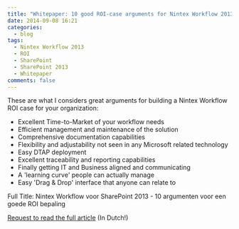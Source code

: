 ```yaml
---
title: "Whitepaper: 10 good ROI-case arguments for Nintex Workflow 2013 (in Dutch)"
date: 2014-09-08 16:21
categories:
  - blog
tags:  
  - Nintex Workflow 2013
  - ROI
  - SharePoint
  - SharePoint 2013
  - Whitepaper
comments: false
---
```

These are what I considers great arguments for building a Nintex Workflow ROI case for your organization:

-   Excellent Time-to-Market of your workflow needs
-   Efficient management and maintenance of the solution
-   Comprehensive documentation capabilities
-   Flexibility and adjustability not seen in any Microsoft related technology
-   Easy DTAP deployment
-   Excellent traceability and reporting capabilities
-   Finally getting IT and Business aligned and communicating
-   A 'learning curve' people can actually manage
-   Easy 'Drag & Drop' interface that anyone can relate to

Full Title: Nintex Workflow voor SharePoint 2013 - 10 argumenten voor een goede ROI bepaling

[Request to read the full article](https://forms.office.com/Pages/ResponsePage.aspx?id=vVTHTeAeAE2wQRe4E6FMlLe47WXza1JOmKh_ct23R4xUM1hOSjJRQ1I2QzhJUEozMDg1RFBKTkNGOS4u) (In Dutch!) 

<!-- http://www.motion10.nl/wij-delen-onze-kennis/whitepapers/nintex-workflow-sharepoint-2013 -->
